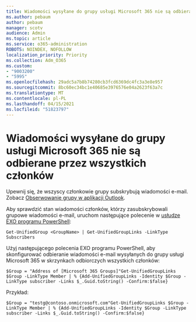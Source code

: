 ```yaml
---
title: Wiadomości wysyłane do grupy usługi Microsoft 365 nie są odbierane przez wszystkich członków
ms.author: pebaum
author: pebaum
manager: scotv
audience: Admin
ms.topic: article
ms.service: o365-administration
ROBOTS: NOINDEX, NOFOLLOW
localization_priority: Priority
ms.collection: Adm_O365
ms.custom:
- "9003200"
- "5995"
ms.openlocfilehash: 29adc5a7b8b74280cb3fcd6369dc4fc3a3e8e957
ms.sourcegitcommit: 8bc60ec34bc1e40685e3976576e04a2623f63a7c
ms.translationtype: MT
ms.contentlocale: pl-PL
ms.lasthandoff: 04/15/2021
ms.locfileid: "51823797"
---
```

# <a name="messages-sent-to-a-microsoft-365-group-are-not-received-by-all-members"></a>Wiadomości wysyłane do grupy usługi Microsoft 365 nie są odbierane przez wszystkich członków

Upewnij się, że wszyscy członkowie grupy subskrybują wiadomości e-mail. Zobacz [Obserwowanie grupy w aplikacji Outlook](https://support.microsoft.com/office/e147fc19-f548-4cd2-834f-80c6235b7c36).  

Aby sprawdzić stan wiadomości członków, którzy zasubskrybowali grupowe wiadomości e-mail, uruchom następujące polecenie w [usłudze EXO programu PowerShell](https://docs.microsoft.com/powershell/exchange/connect-to-exchange-online-powershell?view=exchange-ps&preserve-view=true):

`Get-UnifiedGroup <GroupName> | Get-UnifiedGroupLinks -LinkType Subscribers`

Użyj następującego polecenia EXO programu PowerShell, aby skonfigurować odbieranie wiadomości e-mail wysyłanych do grupy usługi Microsoft 365 w skrzynkach odbiorczych wszystkich członków:

`$Group = "Address of [Microsoft 365 Groups]"Get-UnifiedGroupLinks $Group -LinkType Member | % {Add-UnifiedGroupLinks -Identity $Group -LinkType subscriber -Links $_.Guid.toString() -Confirm:$false}`

Przykład:

`$Group = "testg@contoso.onmicrosoft.com"Get-UnifiedGroupLinks $Group -LinkType Member | % {Add-UnifiedGroupLinks -Identity $Group -LinkType subscriber -Links $_.Guid.toString() -Confirm:$false}`